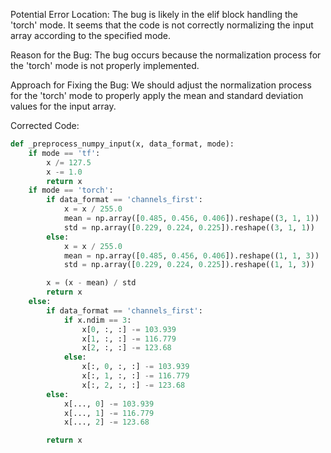 Potential Error Location: The bug is likely in the elif block handling the 'torch' mode. It seems that the code is not correctly normalizing the input array according to the specified mode.

Reason for the Bug: The bug occurs because the normalization process for the 'torch' mode is not properly implemented.

Approach for Fixing the Bug: We should adjust the normalization process for the 'torch' mode to properly apply the mean and standard deviation values for the input array.

Corrected Code:
```python
def _preprocess_numpy_input(x, data_format, mode):
    if mode == 'tf':
        x /= 127.5
        x -= 1.0
        return x
    if mode == 'torch':
        if data_format == 'channels_first':
            x = x / 255.0
            mean = np.array([0.485, 0.456, 0.406]).reshape((3, 1, 1))
            std = np.array([0.229, 0.224, 0.225]).reshape((3, 1, 1))
        else:
            x = x / 255.0
            mean = np.array([0.485, 0.456, 0.406]).reshape((1, 1, 3))
            std = np.array([0.229, 0.224, 0.225]).reshape((1, 1, 3))

        x = (x - mean) / std
        return x
    else:
        if data_format == 'channels_first':
            if x.ndim == 3:
                x[0, :, :] -= 103.939
                x[1, :, :] -= 116.779
                x[2, :, :] -= 123.68
            else:
                x[:, 0, :, :] -= 103.939
                x[:, 1, :, :] -= 116.779
                x[:, 2, :, :] -= 123.68
        else:
            x[..., 0] -= 103.939
            x[..., 1] -= 116.779
            x[..., 2] -= 123.68

        return x
```